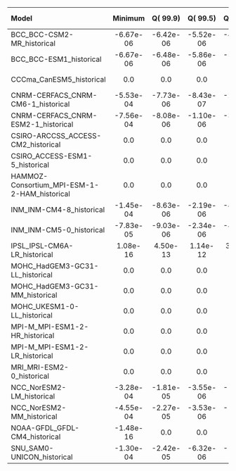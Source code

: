 Model | Minimum | Q(   99.9) | Q(   99.5) | Q(   99.0) | Q(   95.0) | Q(   90.0) | Q(   75.0) | Q(   50.0) | Q(   25.0) | Q(   10.0) | Q(    5.0) | Q( 1.0000) | Q( 0.5000) | Q( 0.1000) | Maximum
 :-- |  :--:  |  :--:  |  :--:  |  :--:  |  :--:  |  :--:  |  :--:  |  :--:  |  :--:  |  :--:  |  :--:  |  :--:  |  :--:  |  :--:  |  :--: 
BCC_BCC-CSM2-MR_historical | -6.67e-06 | -6.42e-06 | -5.52e-06 | -4.62e-06 | -1.08e-06 | -1.41e-07 | 0.0 |  1.51e-07 |  1.68e-06 |  6.36e-06 |  1.06e-05 |  1.66e-05 |  1.76e-05 |  1.85e-05 |  1.87e-05
BCC_BCC-ESM1_historical | -6.67e-06 | -6.48e-06 | -5.86e-06 | -5.15e-06 | -1.80e-06 | -5.40e-07 | 0.0 |  1.51e-07 |  1.84e-06 |  6.72e-06 |  1.09e-05 |  1.67e-05 |  1.76e-05 |  1.85e-05 |  1.87e-05
CCCma_CanESM5_historical | 0.0 | 0.0 | 0.0 | 0.0 | 0.0 | 0.0 | 0.0 | 0.0 | 0.0 |  3.23e-06 |  1.53e-05 |  8.09e-05 |  1.24e-04 |  2.88e-04 |  2.87e-03
CNRM-CERFACS_CNRM-CM6-1_historical | -5.53e-04 | -7.73e-06 | -8.43e-07 | -2.11e-07 | -8.35e-09 |  1.31e-10 |  4.63e-08 |  1.32e-06 |  5.68e-06 |  2.03e-05 |  4.18e-05 |  1.34e-04 |  1.86e-04 |  3.23e-04 |  2.65e-03
CNRM-CERFACS_CNRM-ESM2-1_historical | -7.56e-04 | -8.08e-06 | -1.10e-06 | -3.22e-07 | -1.27e-08 |  2.57e-10 |  7.14e-08 |  1.49e-06 |  6.54e-06 |  2.28e-05 |  4.56e-05 |  1.42e-04 |  1.95e-04 |  3.32e-04 |  3.04e-03
CSIRO-ARCCSS_ACCESS-CM2_historical | 0.0 | 0.0 | 0.0 | 0.0 | 0.0 | 0.0 | 0.0 | 0.0 |  1.29e-06 |  1.34e-05 |  3.51e-05 |  1.16e-04 |  1.55e-04 |  2.66e-04 |  0.0156
CSIRO_ACCESS-ESM1-5_historical | 0.0 | 0.0 | 0.0 | 0.0 | 0.0 | 0.0 |  6.13e-16 |  5.23e-07 |  3.93e-06 |  2.12e-05 |  4.90e-05 |  1.27e-04 |  1.72e-04 |  2.88e-04 |  2.92e-03
HAMMOZ-Consortium_MPI-ESM-1-2-HAM_historical | 0.0 | 0.0 | 0.0 | 0.0 | 0.0 | 0.0 | 0.0 |  1.25e-07 |  2.32e-06 |  7.35e-06 |  1.43e-05 |  7.79e-05 |  1.28e-04 |  2.47e-04 |  1.64e-03
INM_INM-CM4-8_historical | -1.45e-04 | -8.63e-06 | -2.19e-06 | -4.42e-07 | 0.0 | 0.0 | 0.0 | 0.0 | 0.0 |  2.62e-06 |  1.08e-05 |  5.61e-05 |  8.50e-05 |  1.85e-04 |  2.63e-03
INM_INM-CM5-0_historical | -7.83e-05 | -9.03e-06 | -2.34e-06 | -4.82e-07 | 0.0 | 0.0 | 0.0 | 0.0 | 0.0 |  2.64e-06 |  1.02e-05 |  5.58e-05 |  8.66e-05 |  2.08e-04 |  3.37e-03
IPSL_IPSL-CM6A-LR_historical |  1.08e-16 |  4.50e-13 |  1.14e-12 |  3.47e-12 |  2.34e-09 |  1.62e-08 |  1.36e-07 |  9.67e-07 |  6.28e-06 |  3.03e-05 |  5.91e-05 |  1.54e-04 |  2.25e-04 |  5.45e-04 |  4.18e-03
MOHC_HadGEM3-GC31-LL_historical | 0.0 | 0.0 | 0.0 | 0.0 | 0.0 | 0.0 | 0.0 | 0.0 |  2.61e-06 |  1.73e-05 |  3.67e-05 |  1.15e-04 |  1.64e-04 |  3.14e-04 |  0.0158
MOHC_HadGEM3-GC31-MM_historical | 0.0 | 0.0 | 0.0 | 0.0 | 0.0 | 0.0 | 0.0 | 0.0 |  2.03e-06 |  1.59e-05 |  3.47e-05 |  1.23e-04 |  1.83e-04 |  3.96e-04 |  0.0220
MOHC_UKESM1-0-LL_historical | 0.0 | 0.0 | 0.0 | 0.0 | 0.0 | 0.0 | 0.0 | 0.0 |  2.28e-06 |  1.58e-05 |  3.37e-05 |  1.09e-04 |  1.54e-04 |  2.96e-04 |  0.0127
MPI-M_MPI-ESM1-2-HR_historical | 0.0 | 0.0 | 0.0 | 0.0 | 0.0 | 0.0 | 0.0 |  9.94e-08 |  1.85e-06 |  6.19e-06 |  1.28e-05 |  7.52e-05 |  1.29e-04 |  2.86e-04 |  3.31e-03
MPI-M_MPI-ESM1-2-LR_historical | 0.0 | 0.0 | 0.0 | 0.0 | 0.0 | 0.0 | 0.0 |  1.19e-07 |  2.19e-06 |  6.93e-06 |  1.31e-05 |  6.77e-05 |  1.16e-04 |  2.40e-04 |  1.78e-03
MRI_MRI-ESM2-0_historical | 0.0 | 0.0 | 0.0 | 0.0 | 0.0 | 0.0 | 0.0 |  7.22e-13 |  2.85e-07 |  1.37e-05 |  3.76e-05 |  1.33e-04 |  1.82e-04 |  3.27e-04 |  4.08e-03
NCC_NorESM2-LM_historical | -3.28e-04 | -1.81e-05 | -3.55e-06 | -1.70e-06 | -6.71e-17 | 0.0 | 0.0 | 0.0 |  7.44e-17 |  5.52e-06 |  1.77e-05 |  7.04e-05 |  9.90e-05 |  1.72e-04 |  1.52e-03
NCC_NorESM2-MM_historical | -4.55e-04 | -2.27e-05 | -3.53e-06 | -1.41e-06 | -5.03e-17 | 0.0 | 0.0 | 0.0 |  1.74e-17 |  3.57e-06 |  1.43e-05 |  6.76e-05 |  9.88e-05 |  1.83e-04 |  4.53e-03
NOAA-GFDL_GFDL-CM4_historical | -1.48e-16 | 0.0 | 0.0 | 0.0 | 0.0 | 0.0 | 0.0 | 0.0 | 0.0 |  6.78e-07 |  3.51e-06 |  3.14e-05 |  7.61e-05 |  2.68e-04 |  4.76e-03
SNU_SAM0-UNICON_historical | -1.30e-04 | -2.42e-05 | -6.32e-06 | -1.62e-06 | -2.71e-17 | 0.0 |  1.57e-17 |  5.92e-08 |  3.59e-06 |  1.34e-05 |  2.87e-05 |  8.71e-05 |  1.20e-04 |  2.32e-04 |  6.16e-03
